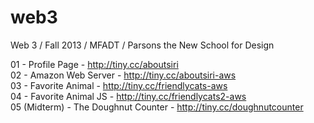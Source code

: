 web3
====
Web 3 / Fall 2013 / MFADT / Parsons the New School for Design

01 - Profile Page - http://tiny.cc/aboutsiri<br>
02 - Amazon Web Server - http://tiny.cc/aboutsiri-aws<br>
03 - Favorite Animal - http://tiny.cc/friendlycats-aws<br>
04 - Favorite Animal JS - http://tiny.cc/friendlycats2-aws<br>
05 (Midterm) - The Doughnut Counter - http://tiny.cc/doughnutcounter
